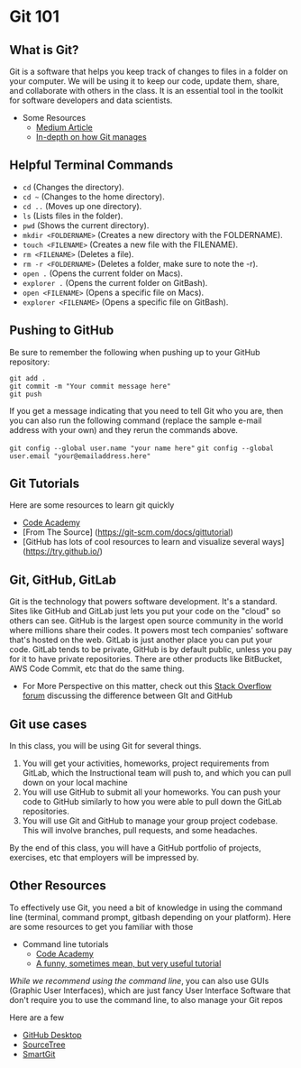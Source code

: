 # Git 101

## What is Git?

Git is a software that helps you keep track of changes to files in a folder on your computer. We will be using it to keep our code, update them, share, and collaborate with others in the class. It is an essential tool in the toolkit for software developers and data scientists.

- Some Resources
	- [Medium Article](https://medium.com/@itswisdomagain/git-101-introduction-to-git-for-newbies-bb14f6f9fc1)
	- [In-depth on how Git manages](https://git-scm.com/book/en/v2/Getting-Started-Git-Basics)

## Helpful Terminal Commands

  * `cd` (Changes the directory).
  * `cd ~` (Changes to the home directory).
  * `cd ..` (Moves up one directory).
  * `ls` (Lists files in the folder).
  * `pwd` (Shows the current directory).
  * `mkdir <FOLDERNAME>` (Creates a new directory with the FOLDERNAME).
  * `touch <FILENAME>` (Creates a new file with the FILENAME).
  * `rm <FILENAME>` (Deletes a file).
  * `rm -r <FOLDERNAME>` (Deletes a folder, make sure to note the -r).
  * `open .` (Opens the current folder on Macs).
  * `explorer .` (Opens the current folder on GitBash).
  * `open <FILENAME>` (Opens a specific file on Macs).
  * `explorer <FILENAME>` (Opens a specific file on GitBash).

## Pushing to GitHub
Be sure to remember the following when pushing up to your GitHub repository:
```
git add .
git commit -m "Your commit message here"
git push
```
If you get a message indicating that you need to tell Git who you are, then you can also run the following command (replace the sample e-mail address with your own) and they rerun the commands above.

`git config --global user.name "your name here"`
`git config --global user.email "your@emailaddress.here"`

## Git Tutorials

Here are some resources to learn git quickly

- [Code Academy](https://www.codecademy.com/learn/learn-git)
- [From The Source] (https://git-scm.com/docs/gittutorial)
- [GitHub has lots of cool resources to learn and visualize several ways] (https://try.github.io/)

## Git, GitHub, GitLab

Git is the technology that powers software development. It's a standard. Sites like GitHub and GitLab just lets you put your code on the "cloud" so others can see. GitHub is the largest open source community in the world where millions share their codes. It powers most tech companies' software that's hosted on the web. GitLab is just another place you can put your code. GitLab tends to be private, GitHub is by default public, unless you pay for it to have private repositories. There are other products like BitBucket, AWS Code Commit, etc that do the same thing.

- For More Perspective on this matter, check out this [Stack Overflow forum](https://stackoverflow.com/questions/13321556/difference-between-git-and-github) discussing the difference between GIt and GitHub

## Git use cases

In this class, you will be using Git for several things.

1. You will get your activities, homeworks, project requirements from GitLab, which the Instructional team will push to, and which you can pull down on your local machine
2. You will use GitHub to submit all your homeworks. You can push your code to GitHub similarly to how you were able to pull down the GitLab repositories.
3. You will use Git and GitHub to manage your group project codebase. This will involve branches, pull requests, and some headaches.

By the end of this class, you will have a GitHub portfolio of projects, exercises, etc that employers will be impressed by. 

## Other Resources

To effectively use Git, you need a bit of knowledge in using the command line (terminal, command prompt, gitbash depending on your platform).
Here are some resources to get you familiar with those
- Command line tutorials
	- [Code Academy](https://www.codecademy.com/learn/learn-the-command-line)
	- [A funny, sometimes mean, but very useful tutorial](https://learnpythonthehardway.org/book/appendix-a-cli/introduction.html)


*While we recommend using the command line*, you can also use GUIs (Graphic User Interfaces), which are just fancy User Interface Software that don't require you to use the command line, to also manage your Git repos

Here are a few
- [GitHub Desktop](https://desktop.github.com/)
- [SourceTree](https://www.sourcetreeapp.com/)
- [SmartGit](https://www.syntevo.com/smartgit/)
